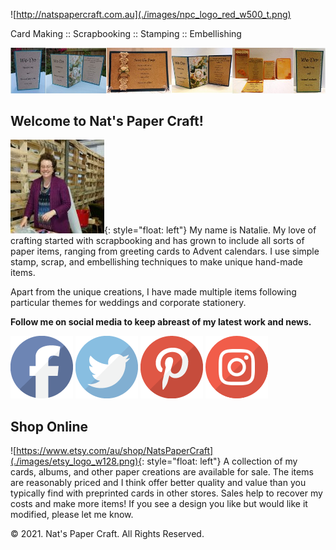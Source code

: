 ![http://natspapercraft.com.au](./images/npc_logo_red_w500_t.png)

Card Making :: Scrapbooking :: Stamping :: Embellishing

![banner](./images/wedding-1000x144.jpg)

## Welcome to Nat's Paper Craft!

![natalie](./images/npc_belgrave_w512-150x150.jpg){: style="float: left"}
My name is Natalie.  My love of crafting started with scrapbooking and has grown to include all sorts of paper items, ranging from greeting cards to Advent calendars.  I use simple stamp, scrap, and embellishing techniques to make unique hand-made items.

Apart from the unique creations, I have made multiple items following particular themes for weddings and corporate stationery.

**Follow me on social media to keep abreast of my latest work and news.**

[![facebook](./images/default_facebook.png)](https://www.facebook.com/natspapercraftforall)
[![twitter](./images/default_twitter.png)](http://www.twitter.com/natspapercraft)
[![pinterest](./images/default_pinterest.png)](https://www.pinterest.com.au/nataliecraigvas/)
[![instagram](./images/default_instagram.png)](https://www.instagram.com/nats_paper_craft/)

## Shop Online

![https://www.etsy.com/au/shop/NatsPaperCraft](./images/etsy_logo_w128.png){: style="float: left"}
A collection of my cards, albums, and other paper creations are available for sale.  The items are reasonably priced and  I think offer better quality and value than you typically find with preprinted cards in other stores. Sales help to recover my costs and make more items! If you see a design you like but would like it modified, please let me know.

&copy; 2021.  Nat's Paper Craft. All Rights Reserved.